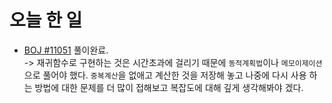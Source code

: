 # 오늘 한 일

* [BOJ #11051](https://www.acmicpc.net/problem/11501) 풀이완료.  
-> 재귀함수로 구현하는 것은 시간초과에 걸리기 때문에 `동적계획법`이나 `메모이제이션`으로 풀어야 했다. `중복계산`을 없애고 계산한 것을 저장해 놓고 나중에 다시 사용 하는 방법에 대한 문제를 더 많이 접해보고 복잡도에 대해 깊게 생각해봐야 겠다.
